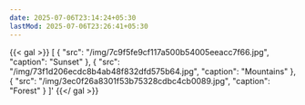 ```yaml
---
date: 2025-07-06T23:14:24+05:30
lastMod: 2025-07-06T23:26:41+05:30
---
```


{{< gal >}}
[ 
{ "src": "/img/7c9f5fe9cf117a500b54005eeacc7f66.jpg", "caption": "Sunset" }, { "src": "/img/73f1d206ecdc8b4ab48f832dfd575b64.jpg", "caption": "Mountains" },
 { "src": "/img/3ec0f26a8301f53b75328cdbc4cb0089.jpg", "caption": "Forest" } ]'
{{</ gal >}}
